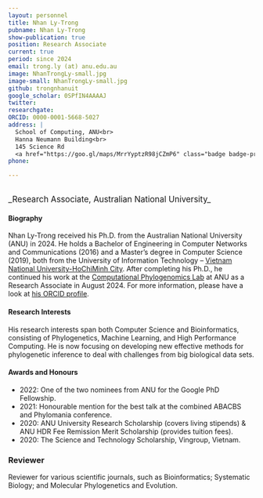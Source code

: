 ```yaml
---
layout: personnel
title: Nhan Ly-Trong
pubname: Nhan Ly-Trong
show-publication: true
position: Research Associate
current: true
period: since 2024
email: trong.ly (at) anu.edu.au
image: NhanTrongLy-small.jpg
image-small: NhanTrongLy-small.jpg
github: trongnhanuit
google_scholar: 0SPfIN4AAAAJ
twitter: 
researchgate: 
ORCID: 0000-0001-5668-5027
address: |
  School of Computing, ANU<br>
  Hanna Neumann Building<br>
  145 Science Rd
  <a href="https://goo.gl/maps/MrrYyptzR98jCZmP6" class="badge badge-primary"><i class="fa fa-map-marker"></i> map</a><br>
phone: 

---
```


<br>
<big>_Research Associate, Australian National University_</big>


#### Biography

Nhan Ly-Trong received his Ph.D. from the Australian National University (ANU) in 2024. He holds a Bachelor of Engineering in Computer Networks and Communications (2016) and a Master’s degree in Computer Science (2019), both from the University of Information Technology – [Vietnam National University-HoChiMinh City](https://vnuhcm.edu.vn). After completing his Ph.D., he continued his work at the [Computational Phylogenomics Lab](https://anu-phylogenomics.github.io/) at ANU as a Research Associate in August 2024. For more information, please have a look at [his ORCID profile](https://orcid.org/0000-0001-5668-5027). 


#### Research Interests

His research interests span both Computer Science and Bioinformatics, consisting of Phylogenetics, Machine Learning, and High Performance Computing. He is now focusing on developing new effective methods for phylogenetic inference to deal with challenges from big biological data sets.

#### Awards and Honours

* 2022: One of the two nominees from ANU for the Google PhD Fellowship.
* 2021: Honourable mention for the best talk at the combined ABACBS and Phylomania conference.
* 2020: ANU University Research Scholarship (covers living stipends) & ANU HDR Fee Remission Merit Scholarship (provides tuition fees).
* 2020: The Science and Technology Scholarship, Vingroup, Vietnam.

### Reviewer

Reviewer for various scientific journals, such as Bioinformatics; Systematic Biology; and Molecular Phylogenetics and Evolution.
